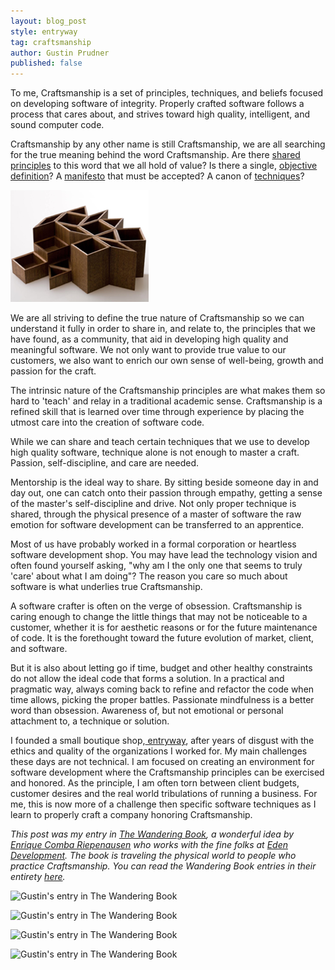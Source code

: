 ```yaml
---
layout: blog_post
style: entryway
tag: craftsmanship
author: Gustin Prudner
published: false
---
```


To me, Craftsmanship is a set of principles, techniques, and beliefs focused on developing software of integrity. Properly crafted software follows a process that cares about, and strives toward high quality, intelligent, and sound computer code.

Craftsmanship by any other name is still Craftsmanship, we are all searching for the true meaning behind the word Craftsmanship. Are there <a href="http://agilemanifesto.org/principles.html">shared principles</a> to this word that we all hold of value? Is there a single, <a href="http://en.wikipedia.org/wiki/Software_Craftsmanship">objective definition</a>? A <a href="http://manifesto.softwarecraftsmanship.org/">manifesto</a> that must be accepted? A canon of <a href="http://www.extremeprogramming.org/rules.html">techniques</a>?

<img id="stock" src="/images/blog/craftsmanship.png"/>

We are all striving to define the true nature of Craftsmanship so we can understand it fully in order to share in, and relate to, the principles that we have found, as a community, that aid in developing high quality and meaningful software. We not only want to provide true value to our customers, we also want to enrich our own sense of well-being, growth and passion for the craft.

The intrinsic nature of the Craftsmanship principles are what makes them so hard to 'teach' and relay in a traditional academic sense. Craftsmanship is a refined skill that is learned over time through experience by placing the utmost care into the creation of software code.


While we can share and teach certain techniques that we use to develop high quality software, technique alone is not enough to master a craft. Passion, self-discipline, and care are needed.

Mentorship is the ideal way to share. By sitting beside someone day in and day out, one can catch onto their passion through empathy, getting a sense of the master's self-discipline and drive. Not only proper technique is shared, through the physical presence of a master of software the raw emotion for software development can be transferred to an apprentice.

Most of us have probably worked in a formal corporation or heartless software development shop. You may have lead the technology vision and often found yourself asking,  "why am I the only one that seems to truly 'care' about what I am doing"? The reason you care so much about software is what underlies true Craftsmanship.

A software crafter is often on the verge of obsession. Craftsmanship is caring enough to change the little things that may not be noticeable to a customer, whether it is for aesthetic reasons or for the future maintenance of code. It is the forethought toward the future evolution of market, client, and software.

But it is also about letting go if time, budget and other healthy constraints do not allow the ideal code that forms a solution. In a practical and pragmatic way, always coming back to refine and refactor the code when time allows, picking the proper battles. Passionate mindfulness is a better word than obsession. Awareness of, but not emotional or personal attachment to, a technique or solution.

I founded a small boutique shop,<a href="http://www.entryway.net"> entryway</a>, after years of disgust with the ethics and quality of the organizations I worked for. My main challenges these days are not technical. I am focused on creating an environment for software development where the Craftsmanship principles can be exercised and honored. As the principle, I am often torn between client budgets, customer desires and the real world tribulations of running a business. For me, this is now more of a challenge then specific software techniques as I learn to properly craft a company honoring Craftsmanship.


<em>This post was my entry in <a href="http://www.nexwerk.com/the_wandering_book">The Wandering Book</a>, a wonderful idea by <a href="http://ecomba.github.com/">Enrique Comba Riepenausen</a> who works with the fine folks at <a href="http://edendevelopment.co.uk/">Eden Development</a>. The book is traveling the physical world to people who practice Craftsmanship. You can read the Wandering Book entries in their entirety <a href="http://www.nexwerk.com/the_wandering_book/view">here</a>.</em>

<p>
<img alt="Gustin's entry in The Wandering Book" src="http://www.nexwerk.com/system/datas/20/large/wandering_book_1.png?1263965644">
</p>
<p>
<img alt="Gustin's entry in The Wandering Book" src="http://www.nexwerk.com/system/datas/21/large/wandering_book_2.png?1263965761">
</p>
<p>
<img alt="Gustin's entry in The Wandering Book" src="http://www.nexwerk.com/system/datas/22/large/wandering_book_3.png?1263965887">
</p>
<p>
<img alt="Gustin's entry in The Wandering Book" src="http://www.nexwerk.com/system/datas/23/large/wandering_book_4-1.png?1263966006">
</p>




